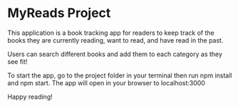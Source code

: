 # MyReads Project

This application is a book tracking app for readers to keep track of the books they are currently reading, want to read, and have read in the past.

Users can search different books and add them to each category as they see fit!

To start the app, go to the project folder in your terminal then run npm install and npm start. The app will open in your browser to localhost:3000

Happy reading!
